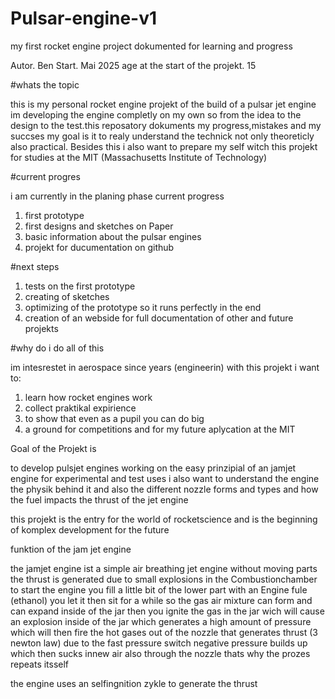 # Pulsar-engine-v1
my first rocket engine project dokumented for learning and progress

Autor. Ben
Start. Mai 2025
age at the start of the projekt. 15

#whats the topic

this is my personal rocket engine projekt of the build of a pulsar jet engine im developing the engine completly on my own so from the idea to the design to the test.this reposatory dokuments my progress,mistakes and my succses
my goal is it to realy understand the technick not only theoreticly also practical. Besides this i also want to prepare my self witch this projekt for studies at the MIT (Massachusetts Institute of Technology)

#current progres

i am currently in the planing phase current progress

1. first prototype
2. first designs and sketches on Paper
3. basic information about the pulsar engines
4. projekt for ducumentation on github

#next steps

1. tests on the first prototype
2. creating of sketches
3. optimizing of the prototype so it runs perfectly in the end
4. creation of an webside for full documentation of other and future projekts

#why do i do all of this

im intesrestet in aerospace since years (engineerin) with this projekt i want to:

1. learn how rocket engines work
2.  collect praktikal expirience
3. to show that even as a pupil you can do big
4. a ground for competitions and for my future aplycation at the MIT

Goal of the Projekt is

to develop pulsjet engines working on the easy prinzipial of an jamjet engine for experimental and test uses i also want to understand the engine the physik behind it and also the different nozzle forms and types and how the fuel impacts the thrust of the jet engine

this projekt is the entry for the world of rocketscience and is the beginning of komplex development for the future


funktion of the jam jet engine 


the jamjet engine ist a simple air breathing jet engine without moving parts the thrust is generated due to small explosions in the Combustionchamber
to start the engine you fill a little bit of the lower part with an Engine fule (ethanol) you let it then sit for a while so the gas air mixture can form and can expand inside of the jar then you ignite the gas in the jar wich will cause an explosion inside of the jar
which generates a high amount of pressure which will then fire the hot gases out of the nozzle that generates thrust (3 newton law) due to the fast pressure switch negative pressure builds up which then sucks innew air also through the nozzle thats why the prozes repeats itsself

the engine uses an selfingnition zykle to generate the thrust

